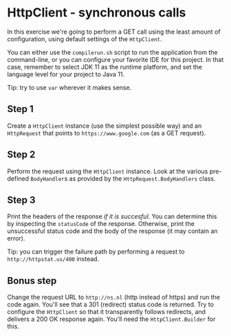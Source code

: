 # HttpClient - synchronous calls

In this exercise we're going to perform a GET call using the least amount of configuration, using default settings of the `HttpClient`.

You can either use the `compilerun.sh` script to run the application from the command-line, or you can configure your favorite IDE for this project. In that case, remember to select JDK 11 as the runtime platform, and set the language level for your project to Java 11.

Tip: try to use `var` wherever it makes sense.

## Step 1
Create a `HttpClient` instance (use the simplest possible way) and an `HttpRequest` that points to `https://www.google.com` (as a GET request).

## Step 2
Perform the request using the `HttpClient` instance.
Look at the various pre-defined `BodyHandler`s as provided by the `HttpRequest.BodyHandlers` class.

## Step 3
Print the headers of the response *if it is succesful*.
You can determine this by inspecting the `statusCode` of the response.
Otherwise, print the unsuccessful status code and the body of the response (it may contain an error).

Tip: you can trigger the failure path by performing a request to `http://httpstat.us/400` instead.    

## Bonus step
Change the request URL to `http://ns.nl` (http instead of https) and run the code again.
You'll see that a 301 (redirect) status code is returned.
Try to configure the `HttpClient` so that it transparently follows redirects, and delivers a 200 OK response again.
You'll need the `HttpClient.Builder` for this.
